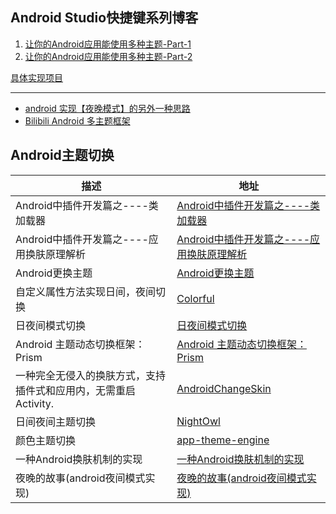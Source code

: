 Android Studio快捷键系列博客
---
1. [让你的Android应用能使用多种主题-Part-1](https://github.com/bboyfeiyu/android-tech-frontier/tree/master/androidweekly/%E8%AE%A9%E4%BD%A0%E7%9A%84Android%E5%BA%94%E7%94%A8%E8%83%BD%E4%BD%BF%E7%94%A8%E5%A4%9A%E7%A7%8D%E4%B8%BB%E9%A2%98-Part-1)
2. [让你的Android应用能使用多种主题-Part-2](https://github.com/bboyfeiyu/android-tech-frontier/tree/master/androidweekly/%E8%AE%A9%E4%BD%A0%E7%9A%84Android%E5%BA%94%E7%94%A8%E8%83%BD%E4%BD%BF%E7%94%A8%E5%A4%9A%E7%A7%8D%E4%B8%BB%E9%A2%98-Part-2)

[具体实现项目](https://github.com/hidroh/materialistic)

---
* [android 实现【夜晚模式】的另外一种思路](https://segmentfault.com/a/1190000005736047)
* [Bilibili Android 多主题框架](https://github.com/Bilibili/MagicaSakura)

## Android主题切换
| 描述 |  地址  |
|---------|--------|
| Android中插件开发篇之----类加载器 | [Android中插件开发篇之----类加载器](http://blog.csdn.net/jiangwei0910410003/article/details/41384667) |
| Android中插件开发篇之----应用换肤原理解析 | [Android中插件开发篇之----应用换肤原理解析](http://www.jcodecraeer.com/a/anzhuokaifa/androidkaifa/2015/0819/3328.html) |
| Android更换主题 | [Android更换主题](http://wuxiaolong.me/2015/08/19/ChangeTheme/) |
| 自定义属性方法实现日间，夜间切换 | [Colorful](https://github.com/bboyfeiyu/Colorful) |
| 日夜间模式切换 | [日夜间模式切换](https://github.com/zzz40500/ThemeDemo) |
| Android 主题动态切换框架：Prism | [Android 主题动态切换框架：Prism](https://blog.leancloud.cn/3612/) |
| 一种完全无侵入的换肤方式，支持插件式和应用内，无需重启Activity. | [AndroidChangeSkin](https://github.com/hongyangAndroid/AndroidChangeSkin) |
| 日间夜间主题切换 | [NightOwl](https://github.com/ashqal/NightOwl) |
| 颜色主题切换 | [app-theme-engine](https://github.com/afollestad/app-theme-engine) |
| 一种Android换肤机制的实现 | [一种Android换肤机制的实现](http://eastmoneyandroid.github.io/2016/01/22/android-reskin/#more) |
| 夜晚的故事(android夜间模式实现) | [夜晚的故事(android夜间模式实现)](http://www.jianshu.com/p/60608820bb71) |
